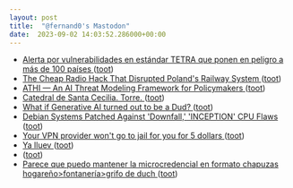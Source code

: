 ```yaml
---
layout: post
title:  "@fernand0's Mastodon"
date:  2023-09-02 14:03:52.286000+00:00
---
```

*  [Alerta por vulnerabilidades en estándar TETRA que ponen en peligro a más de 100 países ](https://unaaldia.hispasec.com/2023/08/alerta-por-vulnerabilidades-en-estandar-tetra-que-ponen-en-peligro-a-mas-de-100-paises.htm) ([toot](https://mastodon.social/@fernand0/110995926698248082))
*  [The Cheap Radio Hack That Disrupted Poland's Railway System ](https://www.wired.com/story/poland-train-radio-stop-attack) ([toot](https://mastodon.social/@fernand0/110995298356643249))
*  [ATHI — An AI Threat Modeling Framework for Policymakers ](https://danielmiessler.com/p/athi-an-ai-threat-modeling-framework-for-policymaker) ([toot](https://mastodon.social/@fernand0/110995157650610988))
*  [Catedral de Santa Cecilia. Torre. ](https://www.flickr.com/photos/fernand0/53158967210) ([toot](https://mastodon.social/@fernand0/110995153733916055))
*  [What if Generative AI turned out to be a Dud? ](https://garymarcus.substack.com/p/what-if-generative-ai-turned-ou) ([toot](https://mastodon.social/@fernand0/110994834793026102))
*  [Debian Systems Patched Against 'Downfall,' 'INCEPTION' CPU Flaws ](https://www.linuxtoday.com/news/debian-systems-patched-against-downfall-inception-cpu-flaws) ([toot](https://mastodon.social/@fernand0/110994573059202154))
*  [Your VPN provider won't go to jail for you for 5 dollars ](https://www.ivpn.net/blog/your-vpn-provider-wont-go-to-jail-for-you) ([toot](https://mastodon.social/@fernand0/110994357104550964))
*  [Ya lluev ](https://mastodon.social/@fernand0/110993941123691022) ([toot](https://mastodon.social/@fernand0/110993941123691022))
*  [ ](https://mastodon.social/users/fernand0/statuses/110993824734316270/activity) ([toot](https://mastodon.social/users/fernand0/statuses/110993824734316270/activity))
*  [Parece que puedo mantener la microcredencial en formato chapuzas hogareño&gt;fontanería&gt;grifo de duch ](https://mastodon.social/@fernand0/110991336249214371) ([toot](https://mastodon.social/@fernand0/110991336249214371))

